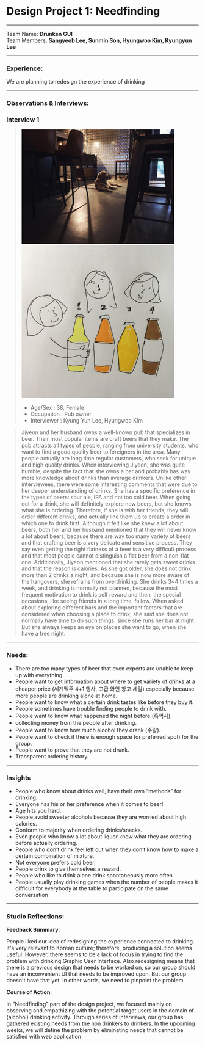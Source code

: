 Design Project 1: Needfinding
===================
----------
Team Name: **Drunken GUI** <br />
Team Members: **Sangyeob Lee, Sunmin Son, Hyungwoo Kim, Kyungyun Lee**

----------

### **Experience:**
We are planning to redesign the experience of drinking

-----------
### **Observations & Interviews:**


### Interview 1 
 > <img src="/pubdog.jpg" width="400">
 > <img src="/interview1.jpg" width="400">
 >
 > - Age/Sex : 38, Female
 > - Occupation : Pub owner
 > - Interviewer : Kyung Yun Lee, Hyungwoo Kim

> Jiyeon and her husband owns a well-known pub that specializes in beer. Their most popular items are craft beers that they make. The pub attracts all types of people, ranging from university students, who want to find a good quality beer to foreigners in the area. Many people actually are long time regular customers, who seek for unique and high quality drinks. When interviewing Jiyeon, she was quite humble, despite the fact that she owns a bar and probably has way more knowledge about drinks than average drinkers. Unlike other interviewees, there were some interesting comments that were due to her deeper understanding of drinks. She has a specific preference in the types of beers: sour ale, IPA and not too cold beer. When going out for a drink, she will definitely explore new beers, but she knows what she is ordering. Therefore, if she is with her friends, they will order different drinks, and actually line them up to create a order in which one to drink first. Although it felt like she knew a lot about beers, both her and her husband mentioned that they will never know a lot about beers, because there are way too many variety of beers and that crafting beer is a very delicate and sensitive process. They say even getting the right flatness of a beer is a very difficult process and that most people cannot distinguish a flat beer from a non-flat one. Additionally, Jiyeon mentioned that she rarely gets sweet drinks and that the reason is calories. As she got older, she does not drink more than 2 drinks a night, and because she is now more aware of the hangovers, she refrains from overdrinking. She drinks 3~4 times a week, and drinking is normally not planned, because the most frequent motivation to drink is self reward and then, the special occasions, like seeing friends in a long time, follow. When asked about exploring different bars and the important factors that are considered when choosing a place to drink, she said she does not normally have time to do such things, since she runs her bar at night. But she always keeps an eye on places she want to go, when she have a free night. 

-----------
### **Needs:**
- There are too many types of beer that even experts are unable to keep up with everything
- People want to get information about where to get variety of drinks at a cheaper price (세계맥주 4+1 행사, 고급 와인 창고 세일) especially because more people are drinking alone at home.
- People want to know what a certain drink tastes like before they buy it.
- People sometimes have trouble finding people to drink with.
- People want to know what happened the night before (흑역사).
- collecting money from the people after drinking.
- People want to know how much alcohol they drank (주량).
- People want to check if there is enough space (or preferred spot) for the group.
- People want to prove that they are not drunk.
- Transparent ordering history.

-----------
### **Insights**
- People who know about drinks well, have their own “methods” for drinking.
- Everyone has his or her preference when it comes to beer!
- Age hits you hard.
- People avoid sweeter alcohols because they are worried about high calories.
- Conform to majority when ordering drinks/snacks.
- Even people who know a lot about liquor know what they are ordering before actually ordering.
- People who don’t drink feel left out when they don’t know how to make a certain combination of mixture.
- Not everyone prefers cold beer.
- People drink to give themselves a reward.
- People who like to drink alone drink spontaneously more often 
- People usually play drinking games when the number of people makes it difficult for everybody at the table to participate on the same conversation

-----------

### **Studio Reflections:** 

 **Feedback Summary**: 
 
People liked our idea of redesigning the experience connected to drinking. It's very relevant to Korean culture; therefore, producing a solution seems useful. However, there seems to be a lack of focus in trying to find the problem with drinking Graphic User Interface. Also redesigning means that there is a previous design that needs to be worked on, so our group should have an inconvenient UI that needs to be improved upon. But our group doesn't have that yet. In other words, we need to pinpoint the problem.

**Course of Action**: 

In "Needfinding" part of the design project, we focused mainly on observing and empathizing with the potential target users in the domain of (alcohol) drinking activity. Through series of interviews, our group has gathered existing needs from the non drinkers to drinkers. In the upcoming weeks, we will define the problem by eliminating needs that cannot be satisfied with web application
